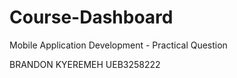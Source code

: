 # Course-Dashboard
Mobile Application Development - Practical Question

BRANDON KYEREMEH
UEB3258222
